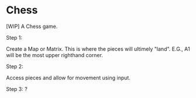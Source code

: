 # Chess
[WIP] A Chess game.

Step 1:

Create a Map or Matrix. This is where the pieces will ultimely "land". E.G., A1 will be the most upper righthand corner.

Step 2:

Access pieces and allow for movement using input.

Step 3: ?


